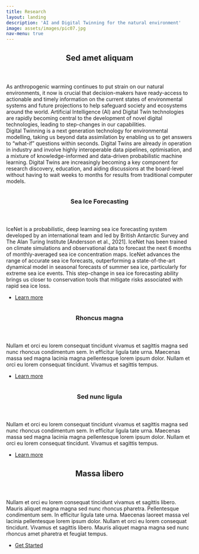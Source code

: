 ```yaml
---
title: Research
layout: landing
description: 'AI and Digital Twinning for the natural environment'
image: assets/images/pic07.jpg
nav-menu: true
---
```


<!-- Main -->
<div id="main">

<!-- One -->
<section id="one">
	<div class="inner">
		<header class="major">
			<h2>Sed amet aliquam</h2>
		</header>
		<p>As anthropogenic warming continues to put strain on our natural environments, it now is crucial that decision-makers have ready-access to actionable and timely information on the current states of environmental systems and future projections to help safeguard society and ecosystems around the world. Artificial Intelligence (AI) and Digital Twin technologies are rapidly becoming central to the development of novel digital technologies, leading to step-changes in our capabilities. 
		<br>
		Digital Twinning is a next generation technology for environmental modelling, taking us beyond data assimilation by enabling us to get answers to “what-if” questions within seconds. Digital Twins are already in operation in industry and involve highly interoperable data pipelines, optimisation, and a mixture of knowledge-informed and data-driven probabilistic machine learning. Digital Twins are increasingly becoming a key component for research discovery, education, and aiding discussions at the board-level without having to wait weeks to months for results from traditional computer models.</p>
	</div>
</section>

<!-- Two -->
<section id="two" class="spotlights">
	<section>
		<a href="generic.html" class="image">
			<img src="{% link assets/images/pic10.jpg %}" alt="" data-position="center center" />
		</a>
		<div class="content">
			<div class="inner">
				<header class="major">
					<h3>Sea Ice Forecasting</h3>
				</header>
				<p>IceNet is a probabilistic, deep learning sea ice forecasting system developed by an international team and led by British Antarctic Survey and The Alan Turing Institute [Andersson et al., 2021]. IceNet has been trained on climate simulations and observational data to forecast the next 6 months of monthly-averaged sea ice concentration maps. IceNet advances the range of accurate sea ice forecasts, outperforming a state-of-the-art dynamical model in seasonal forecasts of summer sea ice, particularly for extreme sea ice events. This step-change in sea ice forecasting ability brings us closer to conservation tools that mitigate risks associated with rapid sea ice loss.</p>
				<ul class="actions">
					<li><a href="generic.html" class="button">Learn more</a></li>
				</ul>
			</div>
		</div>
	</section>
	<section>
		<a href="generic.html" class="image">
			<img src="{% link assets/images/pic10.jpg %}" alt="" data-position="top center" />
		</a>
		<div class="content">
			<div class="inner">
				<header class="major">
					<h3>Rhoncus magna</h3>
				</header>
				<p>Nullam et orci eu lorem consequat tincidunt vivamus et sagittis magna sed nunc rhoncus condimentum sem. In efficitur ligula tate urna. Maecenas massa sed magna lacinia magna pellentesque lorem ipsum dolor. Nullam et orci eu lorem consequat tincidunt. Vivamus et sagittis tempus.</p>
				<ul class="actions">
					<li><a href="generic.html" class="button">Learn more</a></li>
				</ul>
			</div>
		</div>
	</section>
	<section>
		<a href="generic.html" class="image">
			<img src="{% link assets/images/pic10.jpg %}" alt="" data-position="25% 25%" />
		</a>
		<div class="content">
			<div class="inner">
				<header class="major">
					<h3>Sed nunc ligula</h3>
				</header>
				<p>Nullam et orci eu lorem consequat tincidunt vivamus et sagittis magna sed nunc rhoncus condimentum sem. In efficitur ligula tate urna. Maecenas massa sed magna lacinia magna pellentesque lorem ipsum dolor. Nullam et orci eu lorem consequat tincidunt. Vivamus et sagittis tempus.</p>
				<ul class="actions">
					<li><a href="generic.html" class="button">Learn more</a></li>
				</ul>
			</div>
		</div>
	</section>
</section>

<!-- Three -->
<section id="three">
	<div class="inner">
		<header class="major">
			<h2>Massa libero</h2>
		</header>
		<p>Nullam et orci eu lorem consequat tincidunt vivamus et sagittis libero. Mauris aliquet magna magna sed nunc rhoncus pharetra. Pellentesque condimentum sem. In efficitur ligula tate urna. Maecenas laoreet massa vel lacinia pellentesque lorem ipsum dolor. Nullam et orci eu lorem consequat tincidunt. Vivamus et sagittis libero. Mauris aliquet magna magna sed nunc rhoncus amet pharetra et feugiat tempus.</p>
		<ul class="actions">
			<li><a href="generic.html" class="button next">Get Started</a></li>
		</ul>
	</div>
</section>

</div>
